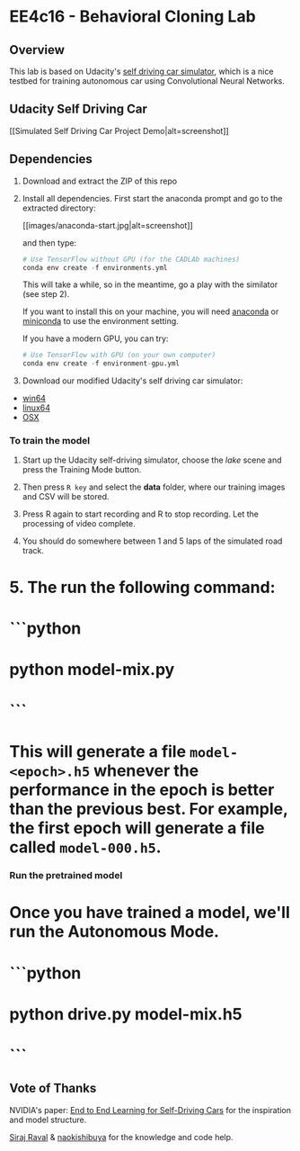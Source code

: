 # EE4c16 - Behavioral Cloning Lab

## Overview

This lab is based on Udacity's [self driving car
simulator](https://github.com/udacity/self-driving-car-sim), which is
a nice testbed for training autonomous car using Convolutional Neural
Networks.

## Udacity Self Driving Car

[[Simulated Self Driving Car Project Demo|alt=screenshot]]





## Dependencies

1. Download and extract the ZIP of this repo 

2. Install all dependencies. First start the anaconda prompt and go to the extracted directory:

	[[images/anaconda-start.jpg|alt=screenshot]]

	and then type:

    ```python
    # Use TensorFlow without GPU (for the CADLAb machines)
    conda env create -f environments.yml
	```
	This will take a while, so in the meantime, go a play with the
	similator (see step 2).

	If you want to install this on your machine, you will need
    [anaconda](https://www.continuum.io/downloads) or
    [miniconda](https://conda.io/miniconda.html) to use the
    environment setting.

	If you have a modern GPU, you can try:

	```python
    # Use TensorFlow with GPU (on your own computer)
    conda env create -f environment-gpu.yml
    ```

 2. Download our modified Udacity's self driving car simulator:

*  [win64](https://drive.google.com/file/d/1vs_AbhXxPVL1fjCbRiKItR0U432ANRyh)
*  [linux64](https://drive.google.com/file/d/1ABdmMtDHMl_bRSTyDyH2zqdURkzzl93y)
*  [OSX](https://drive.google.com/open?id=1qqt_Q8pZqQFpvn9xHRMc002ABq-tQQDK)


### To train the model

1. Start up the Udacity self-driving simulator, choose the *lake*
scene and press the Training Mode button.

2. Then press `R key` and select the **data** folder, where our
training images and CSV will be stored.

3. Press R again to start recording and R to stop recording. Let the
processing of video complete.

4. You should do somewhere between 1 and 5 laps of the simulated road
track.

# 5. The run the following command:

#     ```python
#     python model-mix.py
#     ```

# This will generate a file `model-<epoch>.h5` whenever the performance in the epoch is better than the previous best.  For example, the first epoch will generate a file called `model-000.h5`.

### Run the pretrained model

# Once you have trained a model, we'll run the Autonomous Mode. 

# ```python
# python drive.py model-mix.h5
# ```




## Vote of Thanks

NVIDIA's paper: [End to End Learning for Self-Driving Cars](http://images.nvidia.com/content/tegra/automotive/images/2016/solutions/pdf/end-to-end-dl-using-px.pdf) for the inspiration and model structure.

[Siraj Raval](https://github.com/llsourcell) & [naokishibuya](https://github.com/naokishibuya) for the knowledge and code help.



